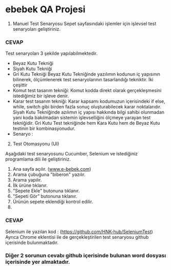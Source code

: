 # ebebek QA Projesi
1. Manuel Test Senaryosu
Sepet sayfasındaki işlemler için işlevsel test senaryoları geliştiriniz.
### CEVAP

Test senaryoları 3 şekilde yapılabilmektedir.
*	Beyaz Kutu Tekniği
*	Siyah Kutu Tekniği
*	Gri Kutu Tekniği
Beyaz Kutu Tekniğinde yazılımın kodunun iç yapısının bilinerek, ölçümlenerek test senaryolarının tasarlandığı tekniktir. İki çeşittir 
* 	Komut test tasarım tekniği: Komut kodda direkt olarak gerçekleşmesini istediğimiz bir işleve denir.
* 	Karar test tasarım tekniği: Karar kapsamı kodumuzun içerisindeki if else, while, switch gibi birden fazla sonuç oluşturabilecek karar noktalarıdır. 
Siyah Kutu Tekniğinde azılımın iç yapısı hakkında bilgi sahibi olunmadan yani koda bakılmadan sistemin işlevselliğini ölçmeye yarayan test tekniğidir.
Gri Kutu Test tekniğinde hem Kara Kutu hem de Beyaz Kutu testinin bir kombinasyonudur.
* Senaryo :

2.	Test Otomasyonu (UI)

Aşağıdaki test senaryosunu Cucumber, Selenium ve istediğiniz programlama dili ile geliştiriniz.

1.	Ana sayfa açılır. (www.e-bebek.com)
2.	Arama çubuğuna "biberon" yazılır.
3.	Arama yapılır.
4.	İlk ürüne tıklanır.
5.	"Sepete Ekle" butonuna tıklanır.
6.	"Sepeti Gör” butonuna tıklanır.
7.	Ürünün sepete eklendiği kontrol edilir.
8.	
### CEVAP
Selenium ile yazılan kod : (https://github.com/HNK-hub/SeleniumTest)
Ayrıca Chrome eklentisi ile de gerçekleştirilen test senaryosu github içerisinde bulunmaktadır.

### Diğer 2 sorunun cevabı github içerisinde bulunan word dosyası içerisinde yer almaktadır.
